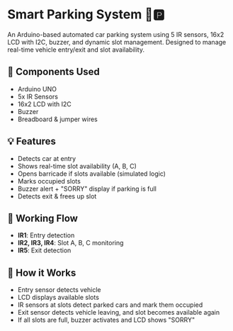
# Smart Parking System 🚗🅿️

An Arduino-based automated car parking system using 5 IR sensors, 16x2 LCD with I2C, buzzer, and dynamic slot management.
Designed to manage real-time vehicle entry/exit and slot availability.

## 🔩 Components Used
- Arduino UNO
- 5x IR Sensors
- 16x2 LCD with I2C
- Buzzer
- Breadboard & jumper wires

## 💡 Features
- Detects car at entry
- Shows real-time slot availability (A, B, C)
- Opens barricade if slots available (simulated logic)
- Marks occupied slots
- Buzzer alert + "SORRY" display if parking is full
- Detects exit & frees up slot

## 🔄 Working Flow
- **IR1**: Entry detection
- **IR2, IR3, IR4**: Slot A, B, C monitoring
- **IR5**: Exit detection

## 🧠 How it Works
- Entry sensor detects vehicle
- LCD displays available slots
- IR sensors at slots detect parked cars and mark them occupied
- Exit sensor detects vehicle leaving, and slot becomes available again
- If all slots are full, buzzer activates and LCD shows "SORRY"
